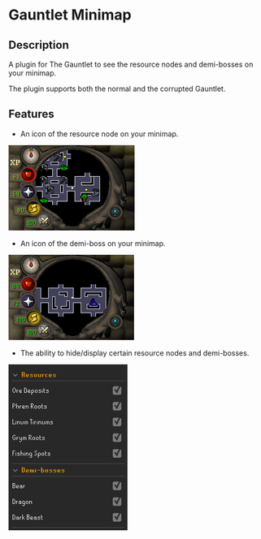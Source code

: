 # Gauntlet Minimap

## Description

A plugin for The Gauntlet to see the resource nodes and demi-bosses on your minimap.

The plugin supports both the normal and the corrupted Gauntlet.

## Features

- An icon of the resource node on your minimap.

![minimap](images/resources.png)

- An icon of the demi-boss on your minimap.

![demi-boss](images/demi-boss.png)

- The ability to hide/display certain resource nodes and demi-bosses.

![settings](images/settings.png)
